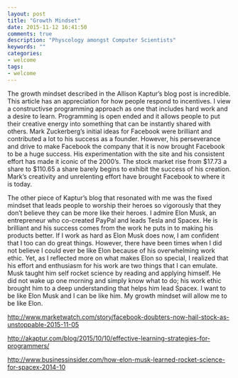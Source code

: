 ```yaml
---
layout: post
title: "Growth Mindset"
date: 2015-11-12 16:41:50
comments: true
description: "Physcology amongst Computer Scientists"
keywords: ""
categories:
- welcome
tags:
- welcome
---
```



The growth mindset described in the Allison Kaptur’s blog post is incredible. This article has an appreciation for how people respond to incentives. I view a constructivse programming approach as one that includes hard work and a desire to learn. Programming is open ended and it allows people to put their creative energy into something that can be instantly shared with others. Mark Zuckerberg’s initial ideas for Facebook were brilliant and contributed a lot to his success as a founder. However, his perseverance and drive to make Facebook the company that it is now brought Facebook to be a huge success. His experimentation with the site and his consistent effort has made it iconic of the 2000’s. The stock market rise from $17.73 a share to $110.65 a share barely begins to exhibit the success of his creation. Mark’s creativity and unrelenting effort have brought Facebook to where it is today.

The other piece of Kaptur’s blog that resonated with me was the fixed mindset that leads people to worship their heroes so vigorously that they don’t believe they can be more like their heroes. I admire Elon Musk, an entrepreneur who co-created PayPal and leads Tesla and Spacex. He is brilliant and his success comes from the work he puts in to making his products better. If I work as hard as Elon Musk does now, I am confident that I too can do great things. However, there have been times when I did not believe I could ever be like Elon because of his overwhelming work ethic. Yet, as I reflected more on what makes Elon so special, I realized that his effort and enthusiasm for his work are two things that I can emulate. Musk taught him self rocket science by reading and applying himself. He did not wake up one morning and simply know what to do; his work ethic brought him to a deep understanding that helps him lead Spacex. I want to be like Elon Musk and I can be like him. My growth mindset will allow me to be like Elon.


http://www.marketwatch.com/story/facebook-doubters-now-hail-stock-as-unstoppable-2015-11-05

http://akaptur.com/blog/2015/10/10/effective-learning-strategies-for-programmers/

http://www.businessinsider.com/how-elon-musk-learned-rocket-science-for-spacex-2014-10





